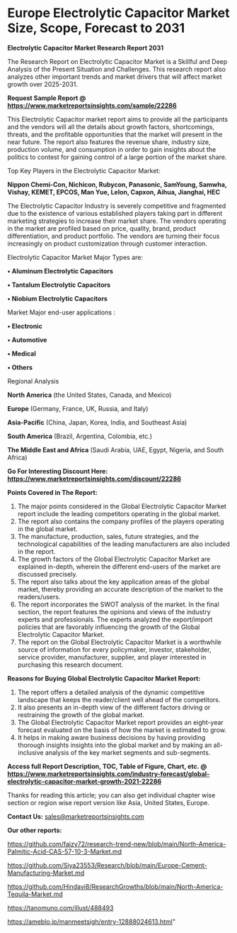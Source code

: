 # Europe Electrolytic Capacitor Market Size, Scope, Forecast to 2031

<strong>Electrolytic Capacitor Market Research Report 2031</strong>

The Research Report on Electrolytic Capacitor Market is a Skillful and Deep Analysis of the Present Situation and Challenges. This research report also analyzes other important trends and market drivers that will affect market growth over 2025-2031.

<strong>Request Sample Report @ <a href=https://www.marketreportsinsights.com/sample/22286>https://www.marketreportsinsights.com/sample/22286</a></strong>

This Electrolytic Capacitor market report aims to provide all the participants and the vendors will all the details about growth factors, shortcomings, threats, and the profitable opportunities that the market will present in the near future. The report also features the revenue share, industry size, production volume, and consumption in order to gain insights about the politics to contest for gaining control of a large portion of the market share.

Top Key Players in the Electrolytic Capacitor Market:

<strong>Nippon Chemi-Con, Nichicon, Rubycon, Panasonic, SamYoung, Samwha, Vishay, KEMET, EPCOS, Man Yue, Lelon, Capxon, Aihua, Jianghai, HEC</strong>

The Electrolytic Capacitor Industry is severely competitive and fragmented due to the existence of various established players taking part in different marketing strategies to increase their market share. The vendors operating in the market are profiled based on price, quality, brand, product differentiation, and product portfolio. The vendors are turning their focus increasingly on product customization through customer interaction.

Electrolytic Capacitor Market Major Types are:

<strong>• Aluminum Electrolytic Capacitors

• Tantalum Electrolytic Capacitors

• Niobium Electrolytic Capacitors</strong>

Market Major end-user applications :

<strong>• Electronic

• Automotive

• Medical

• Others</strong>

Regional Analysis

</u><strong><b>North America</b></strong> (the United States, Canada, and Mexico)

<strong><b>Europe </b></strong>(Germany, France, UK, Russia, and Italy)

<strong><b>Asia-Pacific</b></strong> (China, Japan, Korea, India, and Southeast Asia)

<strong><b>South America</b></strong> (Brazil, Argentina, Colombia, etc.)

<strong><b>The Middle East and Africa</b></strong> (Saudi Arabia, UAE, Egypt, Nigeria, and South Africa)

<strong>Go For Interesting Discount Here: <a href=https://www.marketreportsinsights.com/discount/22286>https://www.marketreportsinsights.com/discount/22286</a></strong>

<strong>Points Covered in The Report:</strong>
<ol>
  <li>The major points considered in the Global Electrolytic Capacitor Market report include the leading competitors operating in the global market.</li>
  <li>The report also contains the company profiles of the players operating in the global market.</li>
  <li>The manufacture, production, sales, future strategies, and the technological capabilities of the leading manufacturers are also included in the report.</li>
  <li>The growth factors of the Global Electrolytic Capacitor Market are explained in-depth, wherein the different end-users of the market are discussed precisely.</li>
  <li>The report also talks about the key application areas of the global market, thereby providing an accurate description of the market to the readers/users.</li>
  <li>The report incorporates the SWOT analysis of the market. In the final section, the report features the opinions and views of the industry experts and professionals. The experts analyzed the export/import policies that are favorably influencing the growth of the Global Electrolytic Capacitor Market.</li>
  <li>The report on the Global Electrolytic Capacitor Market is a worthwhile source of information for every policymaker, investor, stakeholder, service provider, manufacturer, supplier, and player interested in purchasing this research document.</li>
</ol>
<strong>Reasons for Buying Global Electrolytic Capacitor Market Report:</strong>

<ol>
  <li>The report offers a detailed analysis of the dynamic competitive landscape that keeps the reader/client well ahead of the competitors.</li>
  <li>It also presents an in-depth view of the different factors driving or restraining the growth of the global market.</li>
  <li>The Global Electrolytic Capacitor Market report provides an eight-year forecast evaluated on the basis of how the market is estimated to grow.</li>
  <li>It helps in making aware business decisions by having providing thorough insights insights into the global market and by making an all-inclusive analysis of the key market segments and sub-segments.</li>
</ol>
<strong>Access full Report Description, TOC, Table of Figure, Chart, etc. @ <a href=https://www.marketreportsinsights.com/industry-forecast/global-electrolytic-capacitor-market-growth-2021-22286>https://www.marketreportsinsights.com/industry-forecast/global-electrolytic-capacitor-market-growth-2021-22286</a></strong>


Thanks for reading this article; you can also get individual chapter wise section or region wise report version like Asia, United States, Europe.

<strong>Contact Us:</strong>
sales@marketreportsinsights.com

<strong>Our other reports:</strong>

<a href=https://github.com/faizy72/research-trend-new/blob/main/North-America-Palmitic-Acid-CAS-57-10-3-Market.md>https://github.com/faizy72/research-trend-new/blob/main/North-America-Palmitic-Acid-CAS-57-10-3-Market.md</a>

<a href=https://github.com/Siya23553/Research/blob/main/Europe-Cement-Manufacturing-Market.md>https://github.com/Siya23553/Research/blob/main/Europe-Cement-Manufacturing-Market.md</a>

<a href=https://github.com/Hindavi8/ResearchGrowths/blob/main/North-America-Tequila-Market.md>https://github.com/Hindavi8/ResearchGrowths/blob/main/North-America-Tequila-Market.md</a>

<a href=https://tanomuno.com/illust/488493>https://tanomuno.com/illust/488493</a>

<a href=https://ameblo.jp/manmeetsigh/entry-12888024613.html>https://ameblo.jp/manmeetsigh/entry-12888024613.html</a>"
